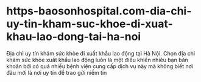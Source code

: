 # https-baosonhospital.com-dia-chi-uy-tin-kham-suc-khoe-di-xuat-khau-lao-dong-tai-ha-noi
Địa chỉ uy tín khám sức khỏe đi xuất khẩu lao động tại Hà Nội. Chọn địa chỉ khám sức khỏe xuất khẩu lao động luôn là một điều khiến nhiêu bạn băn khoăn bởi có quá nhiều bệnh viện cung cấp dịch vụ này mà không biết nơi đâu mới là nơi uy tín để trao gửi niềm tin
